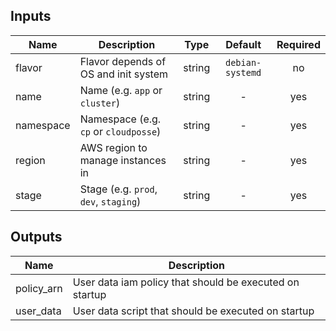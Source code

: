 
## Inputs

| Name | Description | Type | Default | Required |
|------|-------------|:----:|:-----:|:-----:|
| flavor | Flavor depends of OS and init system | string | `debian-systemd` | no |
| name | Name  (e.g. `app` or `cluster`) | string | - | yes |
| namespace | Namespace (e.g. `cp` or `cloudposse`) | string | - | yes |
| region | AWS region to manage instances in | string | - | yes |
| stage | Stage (e.g. `prod`, `dev`, `staging`) | string | - | yes |

## Outputs

| Name | Description |
|------|-------------|
| policy_arn | User data iam policy that should be executed on startup |
| user_data | User data script that should be executed on startup |

